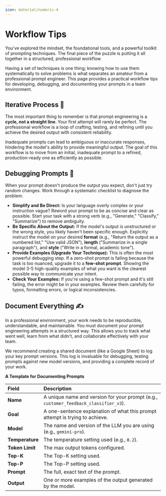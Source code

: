 ```yaml
---
icon: material/numeric-4
---
```


# Workflow Tips

You've explored the mindset, the foundational tools, and a powerful toolkit of prompting techniques. The final piece of the puzzle is putting it all together in a structured, professional workflow.

Having a set of techniques is one thing; knowing how to use them systematically to solve problems is what separates an amateur from a professional prompt engineer. This page provides a practical workflow tips for developing, debugging, and documenting your prompts in a team environment.


## Iterative Process 🔄

The most important thing to remember is that prompt engineering is a **cycle, not a straight line**. Your first attempt will rarely be perfect. The professional workflow is a loop of crafting, testing, and refining until you achieve the desired output with consistent reliability.

Inadequate prompts can lead to ambiguous or inaccurate responses, hindering the model's ability to provide meaningful output. The goal of this workflow is to move from an initial, inadequate prompt to a refined, production-ready one as efficiently as possible.


## Debugging Prompts 🐞

When your prompt doesn't produce the output you expect, don't just try random changes. Work through a systematic checklist to diagnose the problem.

* **Simplify and Be Direct:** Is your language overly complex or your instruction vague? Reword your prompt to be as concise and clear as possible. Start your task with a strong verb (e.g., "Generate," "Classify," "Summarize") to remove ambiguity.
* **Be Specific About the Output:** If the model's output is unstructured or the wrong style, you likely haven't been specific enough. Explicitly instruct the model on your desired **format** (e.g., "Return the output as a numbered list," "Use valid JSON"), **length** ("Summarize in a single paragraph"), and **style** ("Write in a formal, academic tone").
* **Provide Examples (Upgrade Your Technique):** This is often the most powerful debugging step. If a zero-shot prompt is failing because the task is too nuanced, upgrade it to a **few-shot prompt**. Showing the model 3-5 high-quality examples of what you want is the clearest possible way to communicate your intent.
* **Check Your Examples:** If you're using a few-shot prompt and it's still failing, the error might be in your examples. Review them carefully for typos, formatting errors, or logical inconsistencies.


## Document Everything ✍️

In a professional environment, your work needs to be reproducible, understandable, and maintainable. You must document your prompt engineering attempts in a structured way. This allows you to track what went well, learn from what didn't, and collaborate effectively with your team.

We recommend creating a shared document (like a Google Sheet) to log your key prompt versions. This log is invaluable for debugging, testing prompts against new model versions, and providing a complete record of your work.

**A Template for Documenting Prompts**

| Field | Description |
| :--- | :--- |
| **Name** | A unique name and version for your prompt (e.g., `customer_feedback_classifier_v3`). |
| **Goal** | A one-sentence explanation of what this prompt attempt is trying to achieve. |
| **Model** | The name and version of the LLM you are using (e.g., `gemini-pro`). |
| **Temperature** | The temperature setting used (e.g., `0.2`). |
| **Token Limit** | The max output tokens configured. |
| **Top-K** | The Top-K setting used. |
| **Top-P** | The Top-P setting used. |
| **Prompt** | The full, exact text of the prompt. |
| **Output** | One or more examples of the output generated by the model. |

